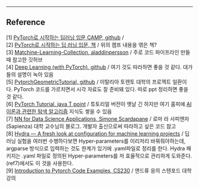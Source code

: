 




***
## Reference 
[1] [PyTorch로 시작하는 딥러닝 입문 CAMP, github](https://github.com/GunhoChoi/PyTorch-FastCampus) /  <br/>
[2] [PyTorch로 시작하는 딥 러닝 입문, 책](https://wikidocs.net/book/2788) / 위의 캠프 내용을 엮은 책?<br/>
[3] [Matchine-Learning-Collection, aladdinpersson](https://github.com/aladdinpersson/Machine-Learning-Collection) / 주로 코드 파이프라인 만들 때 참고한 깃허브<br/>
[4] [Deep Learning (with PyTorch), github](https://github.com/Atcold/pytorch-Deep-Learning) / 여기 것도 따라하면 좋을 것 같다. 대가들의 설명이 녹아 있음 <br/>
[5] [PytorchGeometricTutorial, github](https://github.com/AntonioLonga/PytorchGeometricTutorial) / 이탈리아 토렌토 대학의 프로젝트 일환이다. PyTorch 코드를 가르치면서 시각 자료도 잘 준비돼 있다. 따로 ppt 정리하면 좋을 것 같다. <br/>
[6] [PyTorch Tutorial, java T point](https://www.javatpoint.com/pytorch) / 튜토리얼 버전이 옛날 긴 하지만 여기 홈피에 [AI 이론과 관련한 탐색 알고리즘](https://www.javatpoint.com/artificial-intelligence-tutorial) 지식도 쌓을 수 있음 <br/>
[7] [NN for Data Science Applications, Simone Scardapane](https://www.sscardapane.it/teaching/nnds/) / 로마 라 사피엔자(Sapienza) 대학 교수님의 블로그. 개발자 출신으로써 따라하고 싶은 코드 참고 <br/>
[8] [Hydra — A fresh look at configuration for machine learning projects](https://medium.com/pytorch/hydra-a-fresh-look-at-configuration-for-machine-learning-projects-50583186b710) / 딥러닝 실험을 여러번 수행하다보면 Hyper-parameters를 이리저리 바꿔줘야하는데, argparse 방식으로 입력하는 것도 한계가 있기에 .yaml파일로 정리를 한다. Hydra 패키지는 .yaml 파일로 정의된 Hyper-parameters를 저 효율적으로 관리하게 도와준다. (ref7)에서도 이 것을 사용한다. <br/>
[9] [Introduction to Pytorch Code Examples, CS230](https://cs230.stanford.edu/blog/pytorch/) / 앤드류 응의 스텐포드 대학 강의<br/>




